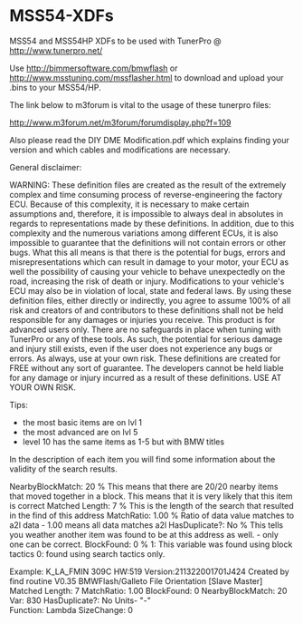 # MSS54-XDFs
MSS54 and MSS54HP XDFs to be used with TunerPro @ http://www.tunerpro.net/

Use http://bimmersoftware.com/bmwflash or http://www.msstuning.com/mssflasher.html to download and upload your .bins to your MSS54/HP.

The link below to m3forum is vital to the usage of these tunerpro files:

http://www.m3forum.net/m3forum/forumdisplay.php?f=109

Also please read the DIY DME Modification.pdf which explains finding your version and which cables and modifications are necessary.


General disclaimer:

WARNING: These definition files are created as the result of the extremely complex and time consuming process of reverse-engineering the factory ECU. Because of this complexity, it is necessary to make certain assumptions and, therefore, it is impossible to always deal in absolutes in regards to representations made by these definitions. In addition, due to this complexity and the numerous variations among different ECUs, it is also impossible to guarantee that the definitions will not contain errors or other bugs. What this all means is that there is the potential for bugs, errors and misrepresentations which can result in damage to your motor, your ECU as well the possibility of causing your vehicle to behave unexpectedly on the road, increasing the risk of death or injury. Modifications to your vehicle's ECU may also be in violation of local, state and federal laws. By using these definition files, either directly or indirectly, you agree to assume 100% of all risk and creators of and contributors to these definitions shall not be held responsible for any damages or injuries you receive. This product is for advanced users only. There are no safeguards in place when tuning with TunerPro or any of these tools. As such, the potential for serious damage and injury still exists, even if the user does not experience any bugs or errors. As always, use at your own risk.  These definitions are created for FREE without any sort of guarantee. The developers cannot be held liable for any damage or injury incurred as a result of these definitions. USE AT YOUR OWN RISK.

Tips:

 - the most basic items are on lvl 1 
 - the most advanced are on lvl 5 
 - level 10 has the same items as 1-5 but with BMW titles
  
  In the description of each item you will find some information about the validity of the search results.
  
   NearbyBlockMatch: 20   % This means that there are 20/20 nearby items that moved together in a block.  This means that it is very likely that this item is correct
    Matched Length: 7      % This is the length of the search that resulted in the find of this address
    MatchRatio: 1.00       % Ratio of data value matches to a2l data - 1.00 means all data matches a2l
    HasDuplicate?: No      % This tells you weather another item was found to be at this address as well. - only one can be correct.
    BlockFound: 0          % 1: This variable was found using block tactics 0: found using search tactics only.


Example:
K_LA_FMIN  309C
HW:519 Version:211322001701J424
Created by find routine V0.35
BMWFlash/Galleto File Orientation [Slave Master]
Matched Length: 7  MatchRatio: 1.00
BlockFound: 0 NearbyBlockMatch: 20 Var: 830 HasDuplicate?: No 
Units- "-"  
Function: Lambda  SizeChange: 0 
